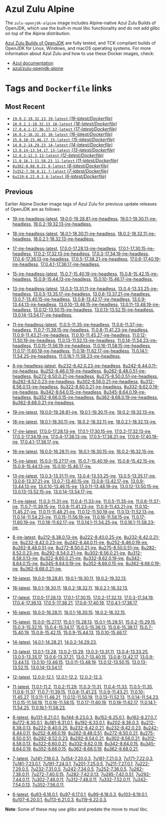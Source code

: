 Azul Zulu Alpine
================

The `zulu-openjdk-alpine` image includes Alpine-native Azul Zulu Builds of OpenJDK, which use the built-in musl libc functionality
and do not add glibc on top of the Alpine distribution.

[Azul Zulu Builds of OpenJDK][1] are fully tested, and TCK compliant builds of OpenJDK for Linux, Windows, and macOS operating systems.
For more information about Azul Zulu and how to use these Docker images, check:

  * [Azul documentation][2]
  * [azul/zulu-openjdk-alpine][3]


Tags and `Dockerfile` links
===========================

Most Recent
-----------


  * [`19.0.2-19.32.13`, `19-latest` (*19-latest/Dockerfile)*][10]
  * [`18.0.2.1-18.32.13`, `18-latest` (*18-latest/Dockerfile)*][22]
  * [`17.0.4.1-17.36.17`, `17-latest` (*17-latest/Dockerfile)*][34]
  * [`16.0.2-16.32.15`, `16-latest` (*16-latest/Dockerfile)*][61]
  * [`15.0.10-15.46.17`, `15-latest` (*15-latest/Dockerfile)*][69]
  * [`14.0.2-14.29.23`, `14-latest` (*14-latest/Dockerfile)*][93]
  * [`13.0.14-13.54.17`, `13-latest` (*13-latest/Dockerfile)*][96]
  * [`12.0.2-12.3`, `12-latest` (*12-latest/Dockerfile)*][137]
  * [`11.0.16.1-11.58.23`, `11-latest` (*11-latest/Dockerfile)*][141]
  * [`8u362-8.68.0.21`, `8-latest` (*8-latest/Dockerfile)*][197]
  * [`7u352-7.56.0.11`, `7-latest` (*7-latest/Dockerfile)*][264]
  * [`6u119-6.22.0.3`, `6-latest` (*6-latest/Dockerfile)*][287]

Previous
--------

Earlier Alpine Docker image tags of Azul Zulu for previous update releases of OpenJDK are as follows:


  * [19-jre-headless-latest][18],
  [19.0.0-19.28.81-jre-headless][19],
  [19.0.1-19.30.11-jre-headless][20],
  [19.0.2-19.32.13-jre-headless][21],
  
  * [18-jre-headless-latest][30],
  [18.0.1-18.30.11-jre-headless][31],
  [18.0.2-18.32.11-jre-headless][32],
  [18.0.2.1-18.32.13-jre-headless][33],
  
  * [17-jre-headless-latest][52],
  [17.0.0-17.28.13-jre-headless][53],
  [17.0.1-17.30.15-jre-headless][54],
  [17.0.2-17.32.13-jre-headless][55],
  [17.0.3-17.34.19-jre-headless][56],
  [17.0.4-17.36.13-jre-headless][57],
  [17.0.5-17.38.21-jre-headless][58],
  [17.0.6-17.40.19-jre-headless][59],
  [17.0.4.1-17.36.17-jre-headless][60],
  
  * [15-jre-headless-latest][88],
  [15.0.7-15.40.19-jre-headless][89],
  [15.0.8-15.42.15-jre-headless][90],
  [15.0.9-15.44.13-jre-headless][91],
  [15.0.10-15.46.17-jre-headless][92],
  
  * [13-jre-headless-latest][124],
  [13.0.3-13.31.11-jre-headless][125],
  [13.0.4-13.33.25-jre-headless][126],
  [13.0.5-13.35.17-jre-headless][127],
  [13.0.6-13.37.21-jre-headless][128],
  [13.0.7-13.40.15-jre-headless][129],
  [13.0.8-13.42.17-jre-headless][130],
  [13.0.9-13.44.13-jre-headless][131],
  [13.0.10-13.46.15-jre-headless][132],
  [13.0.11-13.48.19-jre-headless][133],
  [13.0.12-13.50.15-jre-headless][134],
  [13.0.13-13.52.15-jre-headless][135],
  [13.0.14-13.54.17-jre-headless][136],
  
  * [11-jre-headless-latest][179],
  [11.0.5-11.35-jre-headless][182],
  [11.0.6-11.37-jre-headless][183],
  [11.0.7-11.39.15-jre-headless][184],
  [11.0.8-11.41.23-jre-headless][185],
  [11.0.9-11.43.21-jre-headless][186],
  [11.0.10-11.45.27-jre-headless][187],
  [11.0.12-11.50.19-jre-headless][188],
  [11.0.13-11.52.13-jre-headless][189],
  [11.0.14-11.54.23-jre-headless][190],
  [11.0.15-11.56.19-jre-headless][191],
  [11.0.16-11.58.15-jre-headless][192],
  [11.0.17-11.60.19-jre-headless][193],
  [11.0.18-11.62.17-jre-headless][194],
  [11.0.14.1-11.54.25-jre-headless][195],
  [11.0.16.1-11.58.23-jre-headless][196],
  
  * [8-jre-headless-latest][247],
  [8u232-8.42.0.23-jre-headless][248],
  [8u242-8.44.0.11-jre-headless][249],
  [8u252-8.46.0.19-jre-headless][250],
  [8u262-8.48.0.51-jre-headless][251],
  [8u272-8.50.0.21-jre-headless][252],
  [8u275-8.50.0.51-jre-headless][253],
  [8u282-8.52.0.23-jre-headless][254],
  [8u302-8.56.0.21-jre-headless][255],
  [8u312-8.58.0.13-jre-headless][256],
  [8u322-8.60.0.21-jre-headless][257],
  [8u332-8.62.0.19-jre-headless][258],
  [8u342-8.64.0.15-jre-headless][259],
  [8u345-8.64.0.19-jre-headless][260],
  [8u352-8.66.0.15-jre-headless][261],
  [8u362-8.68.0.19-jre-headless][262],
  [8u362-8.68.0.21-jre-headless][263],
  
  * [19-jre-latest][11],
  [19.0.0-19.28.81-jre][15],
  [19.0.1-19.30.11-jre][16],
  [19.0.2-19.32.13-jre][17],
  
  * [18-jre-latest][23],
  [18.0.1-18.30.11-jre][27],
  [18.0.2-18.32.11-jre][28],
  [18.0.2.1-18.32.13-jre][29],
  
  * [17-jre-latest][35],
  [17.0.0-17.28.13-jre][44],
  [17.0.1-17.30.15-jre][45],
  [17.0.2-17.32.13-jre][46],
  [17.0.3-17.34.19-jre][47],
  [17.0.4-17.36.13-jre][48],
  [17.0.5-17.38.21-jre][49],
  [17.0.6-17.40.19-jre][50],
  [17.0.4.1-17.36.17-jre][51],
  
  * [16-jre-latest][62],
  [16.0.0-16.28.11-jre][66],
  [16.0.1-16.30.15-jre][67],
  [16.0.2-16.32.15-jre][68],
  
  * [15-jre-latest][70],
  [15.0.0-15.27.17-jre][83],
  [15.0.7-15.40.19-jre][84],
  [15.0.8-15.42.15-jre][85],
  [15.0.9-15.44.13-jre][86],
  [15.0.10-15.46.17-jre][87],
  
  * [13-jre-latest][99],
  [13.0.3-13.31.11-jre][112],
  [13.0.4-13.33.25-jre][113],
  [13.0.5-13.35.17-jre][114],
  [13.0.6-13.37.21-jre][115],
  [13.0.7-13.40.15-jre][116],
  [13.0.8-13.42.17-jre][117],
  [13.0.9-13.44.13-jre][118],
  [13.0.10-13.46.15-jre][119],
  [13.0.11-13.48.19-jre][120],
  [13.0.12-13.50.15-jre][121],
  [13.0.13-13.52.15-jre][122],
  [13.0.14-13.54.17-jre][123],
  
  * [11-jre-latest][148],
  [11.0.3-11.31-jre][161],
  [11.0.4-11.33-jre][162],
  [11.0.5-11.35-jre][163],
  [11.0.6-11.37-jre][164],
  [11.0.7-11.39.15-jre][167],
  [11.0.8-11.41.23-jre][168],
  [11.0.9-11.43.21-jre][169],
  [11.0.10-11.45.27-jre][170],
  [11.0.11-11.48.21-jre][171],
  [11.0.12-11.50.19-jre][172],
  [11.0.13-11.52.13-jre][173],
  [11.0.14-11.54.23-jre][174],
  [11.0.15-11.56.19-jre][175],
  [11.0.16-11.58.15-jre][176],
  [11.0.17-11.60.19-jre][177],
  [11.0.18-11.62.17-jre][178],
  [11.0.14.1-11.54.25-jre][180],
  [11.0.16.1-11.58.23-jre][181],
  
  * [8-jre-latest][198],
  [8u212-8.38.0.13-jre][227],
  [8u222-8.40.0.25-jre][228],
  [8u232-8.42.0.21-jre][229],
  [8u232-8.42.0.23-jre][230],
  [8u242-8.44.0.11-jre][231],
  [8u252-8.46.0.19-jre][232],
  [8u262-8.48.0.51-jre][233],
  [8u272-8.50.0.21-jre][234],
  [8u275-8.50.0.51-jre][235],
  [8u282-8.52.0.23-jre][236],
  [8u292-8.54.0.21-jre][237],
  [8u302-8.56.0.21-jre][238],
  [8u312-8.58.0.13-jre][239],
  [8u322-8.60.0.21-jre][240],
  [8u332-8.62.0.19-jre][241],
  [8u342-8.64.0.15-jre][242],
  [8u345-8.64.0.19-jre][243],
  [8u352-8.66.0.15-jre][244],
  [8u362-8.68.0.19-jre][245],
  [8u362-8.68.0.21-jre][246],
  
  * [19-latest][10],
  [19.0.0-19.28.81][12],
  [19.0.1-19.30.11][13],
  [19.0.2-19.32.13][14],
  
  * [18-latest][22],
  [18.0.1-18.30.11][24],
  [18.0.2-18.32.11][25],
  [18.0.2.1-18.32.13][26],
  
  * [17-latest][34],
  [17.0.0-17.28.13][36],
  [17.0.1-17.30.15][37],
  [17.0.2-17.32.13][38],
  [17.0.3-17.34.19][39],
  [17.0.4-17.36.13][40],
  [17.0.5-17.38.21][41],
  [17.0.6-17.40.19][42],
  [17.0.4.1-17.36.17][43],
  
  * [16-latest][61],
  [16.0.0-16.28.11][63],
  [16.0.1-16.30.15][64],
  [16.0.2-16.32.15][65],
  
  * [15-latest][69],
  [15.0.0-15.27.17][71],
  [15.0.1-15.28.13][72],
  [15.0.1-15.28.51][73],
  [15.0.2-15.29.15][74],
  [15.0.3-15.32.15][75],
  [15.0.4-15.34.17][76],
  [15.0.5-15.36.13][77],
  [15.0.6-15.38.17][78],
  [15.0.7-15.40.19][79],
  [15.0.8-15.42.15][80],
  [15.0.9-15.44.13][81],
  [15.0.10-15.46.17][82],
  
  * [14-latest][93],
  [14.0.1-14.28.21][94],
  [14.0.2-14.29.23][95],
  
  * [13-latest][96],
  [13.0.1-13.28][97],
  [13.0.2-13.29][98],
  [13.0.3-13.31.11][100],
  [13.0.4-13.33.25][101],
  [13.0.5-13.35.17][102],
  [13.0.6-13.37.21][103],
  [13.0.7-13.40.15][104],
  [13.0.8-13.42.17][105],
  [13.0.9-13.44.13][106],
  [13.0.10-13.46.15][107],
  [13.0.11-13.48.19][108],
  [13.0.12-13.50.15][109],
  [13.0.13-13.52.15][110],
  [13.0.14-13.54.17][111],
  
  * [12-latest][137],
  [12.0.0-12.1][138],
  [12.0.1-12.2][139],
  [12.0.2-12.3][140],
  
  * [11-latest][141],
  [11.0.1-11.2][142],
  [11.0.2-11.29][143],
  [11.0.3-11.31][144],
  [11.0.4-11.33][145],
  [11.0.5-11.35][146],
  [11.0.6-11.37][147],
  [11.0.7-11.39.15][149],
  [11.0.8-11.41.23][150],
  [11.0.9-11.43.21][151],
  [11.0.10-11.45.27][152],
  [11.0.11-11.48.21][153],
  [11.0.12-11.50.19][154],
  [11.0.13-11.52.13][155],
  [11.0.14-11.54.23][156],
  [11.0.15-11.56.19][157],
  [11.0.16-11.58.15][158],
  [11.0.17-11.60.19][159],
  [11.0.18-11.62.17][160],
  [11.0.14.1-11.54.25][165],
  [11.0.16.1-11.58.23][166],
  
  * [8-latest][197],
  [8u131-8.21.0.1][199],
  [8u144-8.23.0.3][200],
  [8u152-8.25.0.1][201],
  [8u162-8.27.0.7][202],
  [8u172-8.30.0.1][203],
  [8u181-8.31.0.1][204],
  [8u192-8.33.0.1][205],
  [8u202-8.36.0.3][206],
  [8u212-8.38.0.13][207],
  [8u222-8.40.0.25][208],
  [8u232-8.42.0.21][209],
  [8u232-8.42.0.23][210],
  [8u242-8.44.0.11][211],
  [8u252-8.46.0.19][212],
  [8u262-8.48.0.51][213],
  [8u272-8.50.0.21][214],
  [8u275-8.50.0.51][215],
  [8u282-8.52.0.23][216],
  [8u292-8.54.0.21][217],
  [8u302-8.56.0.21][218],
  [8u312-8.58.0.13][219],
  [8u322-8.60.0.21][220],
  [8u332-8.62.0.19][221],
  [8u342-8.64.0.15][222],
  [8u345-8.64.0.19][223],
  [8u352-8.66.0.15][224],
  [8u362-8.68.0.19][225],
  [8u362-8.68.0.21][226],
  
  * [7-latest][264],
  [7u141-7.18.0.3][265],
  [7u154-7.20.0.3][266],
  [7u161-7.21.0.3][267],
  [7u171-7.22.0.3][268],
  [7u181-7.23.0.1][269],
  [7u191-7.24.0.1][270],
  [7u201-7.25.0.5][271],
  [7u211-7.27.0.1][272],
  [7u222-7.29.0.5][273],
  [7u232-7.31.0.5][274],
  [7u242-7.34.0.5][275],
  [7u252-7.36.0.5][276],
  [7u262-7.38.0.11][277],
  [7u272-7.40.0.15][278],
  [7u282-7.42.0.13][279],
  [7u285-7.42.0.51][280],
  [7u292-7.44.0.11][281],
  [7u302-7.46.0.11][282],
  [7u312-7.48.0.11][283],
  [7u332-7.52.0.11][284],
  [7u342-7.54.0.13][285],
  [7u352-7.56.0.11][286],
  
  * [6-latest][287],
  [6u93-6.16.0.1][288],
  [6u97-6.17.0.1][289],
  [6u99-6.18.0.3][290],
  [6u103-6.19.0.1][291],
  [6u107-6.20.0.1][292],
  [6u113-6.21.0.3][293],
  [6u119-6.22.0.3][294],
  

**Note**: Some of these may use glibc and predate the move to musl libc.

  [1]: https://www.azul.com/products/core/
  [2]: https://docs.azul.com/core/
  [3]: https://hub.docker.com/r/azul/zulu-openjdk-alpine


  [18]: https://github.com/zulu-openjdk/zulu-openjdk/blob/master/alpine//19-jre-headless-latest/Dockerfile
  [19]: https://github.com/zulu-openjdk/zulu-openjdk/blob/master/alpine//19.0.0-19.28.81-jre-headless/Dockerfile
  [20]: https://github.com/zulu-openjdk/zulu-openjdk/blob/master/alpine//19.0.1-19.30.11-jre-headless/Dockerfile
  [21]: https://github.com/zulu-openjdk/zulu-openjdk/blob/master/alpine//19.0.2-19.32.13-jre-headless/Dockerfile
  
  [30]: https://github.com/zulu-openjdk/zulu-openjdk/blob/master/alpine//18-jre-headless-latest/Dockerfile
  [31]: https://github.com/zulu-openjdk/zulu-openjdk/blob/master/alpine//18.0.1-18.30.11-jre-headless/Dockerfile
  [32]: https://github.com/zulu-openjdk/zulu-openjdk/blob/master/alpine//18.0.2-18.32.11-jre-headless/Dockerfile
  [33]: https://github.com/zulu-openjdk/zulu-openjdk/blob/master/alpine//18.0.2.1-18.32.13-jre-headless/Dockerfile
  
  [52]: https://github.com/zulu-openjdk/zulu-openjdk/blob/master/alpine//17-jre-headless-latest/Dockerfile
  [53]: https://github.com/zulu-openjdk/zulu-openjdk/blob/master/alpine//17.0.0-17.28.13-jre-headless/Dockerfile
  [54]: https://github.com/zulu-openjdk/zulu-openjdk/blob/master/alpine//17.0.1-17.30.15-jre-headless/Dockerfile
  [55]: https://github.com/zulu-openjdk/zulu-openjdk/blob/master/alpine//17.0.2-17.32.13-jre-headless/Dockerfile
  [56]: https://github.com/zulu-openjdk/zulu-openjdk/blob/master/alpine//17.0.3-17.34.19-jre-headless/Dockerfile
  [57]: https://github.com/zulu-openjdk/zulu-openjdk/blob/master/alpine//17.0.4-17.36.13-jre-headless/Dockerfile
  [58]: https://github.com/zulu-openjdk/zulu-openjdk/blob/master/alpine//17.0.5-17.38.21-jre-headless/Dockerfile
  [59]: https://github.com/zulu-openjdk/zulu-openjdk/blob/master/alpine//17.0.6-17.40.19-jre-headless/Dockerfile
  [60]: https://github.com/zulu-openjdk/zulu-openjdk/blob/master/alpine//17.0.4.1-17.36.17-jre-headless/Dockerfile
  
  [88]: https://github.com/zulu-openjdk/zulu-openjdk/blob/master/alpine//15-jre-headless-latest/Dockerfile
  [89]: https://github.com/zulu-openjdk/zulu-openjdk/blob/master/alpine//15.0.7-15.40.19-jre-headless/Dockerfile
  [90]: https://github.com/zulu-openjdk/zulu-openjdk/blob/master/alpine//15.0.8-15.42.15-jre-headless/Dockerfile
  [91]: https://github.com/zulu-openjdk/zulu-openjdk/blob/master/alpine//15.0.9-15.44.13-jre-headless/Dockerfile
  [92]: https://github.com/zulu-openjdk/zulu-openjdk/blob/master/alpine//15.0.10-15.46.17-jre-headless/Dockerfile
  
  [124]: https://github.com/zulu-openjdk/zulu-openjdk/blob/master/alpine//13-jre-headless-latest/Dockerfile
  [125]: https://github.com/zulu-openjdk/zulu-openjdk/blob/master/alpine//13.0.3-13.31.11-jre-headless/Dockerfile
  [126]: https://github.com/zulu-openjdk/zulu-openjdk/blob/master/alpine//13.0.4-13.33.25-jre-headless/Dockerfile
  [127]: https://github.com/zulu-openjdk/zulu-openjdk/blob/master/alpine//13.0.5-13.35.17-jre-headless/Dockerfile
  [128]: https://github.com/zulu-openjdk/zulu-openjdk/blob/master/alpine//13.0.6-13.37.21-jre-headless/Dockerfile
  [129]: https://github.com/zulu-openjdk/zulu-openjdk/blob/master/alpine//13.0.7-13.40.15-jre-headless/Dockerfile
  [130]: https://github.com/zulu-openjdk/zulu-openjdk/blob/master/alpine//13.0.8-13.42.17-jre-headless/Dockerfile
  [131]: https://github.com/zulu-openjdk/zulu-openjdk/blob/master/alpine//13.0.9-13.44.13-jre-headless/Dockerfile
  [132]: https://github.com/zulu-openjdk/zulu-openjdk/blob/master/alpine//13.0.10-13.46.15-jre-headless/Dockerfile
  [133]: https://github.com/zulu-openjdk/zulu-openjdk/blob/master/alpine//13.0.11-13.48.19-jre-headless/Dockerfile
  [134]: https://github.com/zulu-openjdk/zulu-openjdk/blob/master/alpine//13.0.12-13.50.15-jre-headless/Dockerfile
  [135]: https://github.com/zulu-openjdk/zulu-openjdk/blob/master/alpine//13.0.13-13.52.15-jre-headless/Dockerfile
  [136]: https://github.com/zulu-openjdk/zulu-openjdk/blob/master/alpine//13.0.14-13.54.17-jre-headless/Dockerfile
  
  [179]: https://github.com/zulu-openjdk/zulu-openjdk/blob/master/alpine//11-jre-headless-latest/Dockerfile
  [182]: https://github.com/zulu-openjdk/zulu-openjdk/blob/master/alpine//11.0.5-11.35-jre-headless/Dockerfile
  [183]: https://github.com/zulu-openjdk/zulu-openjdk/blob/master/alpine//11.0.6-11.37-jre-headless/Dockerfile
  [184]: https://github.com/zulu-openjdk/zulu-openjdk/blob/master/alpine//11.0.7-11.39.15-jre-headless/Dockerfile
  [185]: https://github.com/zulu-openjdk/zulu-openjdk/blob/master/alpine//11.0.8-11.41.23-jre-headless/Dockerfile
  [186]: https://github.com/zulu-openjdk/zulu-openjdk/blob/master/alpine//11.0.9-11.43.21-jre-headless/Dockerfile
  [187]: https://github.com/zulu-openjdk/zulu-openjdk/blob/master/alpine//11.0.10-11.45.27-jre-headless/Dockerfile
  [188]: https://github.com/zulu-openjdk/zulu-openjdk/blob/master/alpine//11.0.12-11.50.19-jre-headless/Dockerfile
  [189]: https://github.com/zulu-openjdk/zulu-openjdk/blob/master/alpine//11.0.13-11.52.13-jre-headless/Dockerfile
  [190]: https://github.com/zulu-openjdk/zulu-openjdk/blob/master/alpine//11.0.14-11.54.23-jre-headless/Dockerfile
  [191]: https://github.com/zulu-openjdk/zulu-openjdk/blob/master/alpine//11.0.15-11.56.19-jre-headless/Dockerfile
  [192]: https://github.com/zulu-openjdk/zulu-openjdk/blob/master/alpine//11.0.16-11.58.15-jre-headless/Dockerfile
  [193]: https://github.com/zulu-openjdk/zulu-openjdk/blob/master/alpine//11.0.17-11.60.19-jre-headless/Dockerfile
  [194]: https://github.com/zulu-openjdk/zulu-openjdk/blob/master/alpine//11.0.18-11.62.17-jre-headless/Dockerfile
  [195]: https://github.com/zulu-openjdk/zulu-openjdk/blob/master/alpine//11.0.14.1-11.54.25-jre-headless/Dockerfile
  [196]: https://github.com/zulu-openjdk/zulu-openjdk/blob/master/alpine//11.0.16.1-11.58.23-jre-headless/Dockerfile
  
  [247]: https://github.com/zulu-openjdk/zulu-openjdk/blob/master/alpine//8-jre-headless-latest/Dockerfile
  [248]: https://github.com/zulu-openjdk/zulu-openjdk/blob/master/alpine//8u232-8.42.0.23-jre-headless/Dockerfile
  [249]: https://github.com/zulu-openjdk/zulu-openjdk/blob/master/alpine//8u242-8.44.0.11-jre-headless/Dockerfile
  [250]: https://github.com/zulu-openjdk/zulu-openjdk/blob/master/alpine//8u252-8.46.0.19-jre-headless/Dockerfile
  [251]: https://github.com/zulu-openjdk/zulu-openjdk/blob/master/alpine//8u262-8.48.0.51-jre-headless/Dockerfile
  [252]: https://github.com/zulu-openjdk/zulu-openjdk/blob/master/alpine//8u272-8.50.0.21-jre-headless/Dockerfile
  [253]: https://github.com/zulu-openjdk/zulu-openjdk/blob/master/alpine//8u275-8.50.0.51-jre-headless/Dockerfile
  [254]: https://github.com/zulu-openjdk/zulu-openjdk/blob/master/alpine//8u282-8.52.0.23-jre-headless/Dockerfile
  [255]: https://github.com/zulu-openjdk/zulu-openjdk/blob/master/alpine//8u302-8.56.0.21-jre-headless/Dockerfile
  [256]: https://github.com/zulu-openjdk/zulu-openjdk/blob/master/alpine//8u312-8.58.0.13-jre-headless/Dockerfile
  [257]: https://github.com/zulu-openjdk/zulu-openjdk/blob/master/alpine//8u322-8.60.0.21-jre-headless/Dockerfile
  [258]: https://github.com/zulu-openjdk/zulu-openjdk/blob/master/alpine//8u332-8.62.0.19-jre-headless/Dockerfile
  [259]: https://github.com/zulu-openjdk/zulu-openjdk/blob/master/alpine//8u342-8.64.0.15-jre-headless/Dockerfile
  [260]: https://github.com/zulu-openjdk/zulu-openjdk/blob/master/alpine//8u345-8.64.0.19-jre-headless/Dockerfile
  [261]: https://github.com/zulu-openjdk/zulu-openjdk/blob/master/alpine//8u352-8.66.0.15-jre-headless/Dockerfile
  [262]: https://github.com/zulu-openjdk/zulu-openjdk/blob/master/alpine//8u362-8.68.0.19-jre-headless/Dockerfile
  [263]: https://github.com/zulu-openjdk/zulu-openjdk/blob/master/alpine//8u362-8.68.0.21-jre-headless/Dockerfile
  
  [11]: https://github.com/zulu-openjdk/zulu-openjdk/blob/master/alpine//19-jre-latest/Dockerfile
  [15]: https://github.com/zulu-openjdk/zulu-openjdk/blob/master/alpine//19.0.0-19.28.81-jre/Dockerfile
  [16]: https://github.com/zulu-openjdk/zulu-openjdk/blob/master/alpine//19.0.1-19.30.11-jre/Dockerfile
  [17]: https://github.com/zulu-openjdk/zulu-openjdk/blob/master/alpine//19.0.2-19.32.13-jre/Dockerfile
  
  [23]: https://github.com/zulu-openjdk/zulu-openjdk/blob/master/alpine//18-jre-latest/Dockerfile
  [27]: https://github.com/zulu-openjdk/zulu-openjdk/blob/master/alpine//18.0.1-18.30.11-jre/Dockerfile
  [28]: https://github.com/zulu-openjdk/zulu-openjdk/blob/master/alpine//18.0.2-18.32.11-jre/Dockerfile
  [29]: https://github.com/zulu-openjdk/zulu-openjdk/blob/master/alpine//18.0.2.1-18.32.13-jre/Dockerfile
  
  [35]: https://github.com/zulu-openjdk/zulu-openjdk/blob/master/alpine//17-jre-latest/Dockerfile
  [44]: https://github.com/zulu-openjdk/zulu-openjdk/blob/master/alpine//17.0.0-17.28.13-jre/Dockerfile
  [45]: https://github.com/zulu-openjdk/zulu-openjdk/blob/master/alpine//17.0.1-17.30.15-jre/Dockerfile
  [46]: https://github.com/zulu-openjdk/zulu-openjdk/blob/master/alpine//17.0.2-17.32.13-jre/Dockerfile
  [47]: https://github.com/zulu-openjdk/zulu-openjdk/blob/master/alpine//17.0.3-17.34.19-jre/Dockerfile
  [48]: https://github.com/zulu-openjdk/zulu-openjdk/blob/master/alpine//17.0.4-17.36.13-jre/Dockerfile
  [49]: https://github.com/zulu-openjdk/zulu-openjdk/blob/master/alpine//17.0.5-17.38.21-jre/Dockerfile
  [50]: https://github.com/zulu-openjdk/zulu-openjdk/blob/master/alpine//17.0.6-17.40.19-jre/Dockerfile
  [51]: https://github.com/zulu-openjdk/zulu-openjdk/blob/master/alpine//17.0.4.1-17.36.17-jre/Dockerfile
  
  [62]: https://github.com/zulu-openjdk/zulu-openjdk/blob/master/alpine//16-jre-latest/Dockerfile
  [66]: https://github.com/zulu-openjdk/zulu-openjdk/blob/master/alpine//16.0.0-16.28.11-jre/Dockerfile
  [67]: https://github.com/zulu-openjdk/zulu-openjdk/blob/master/alpine//16.0.1-16.30.15-jre/Dockerfile
  [68]: https://github.com/zulu-openjdk/zulu-openjdk/blob/master/alpine//16.0.2-16.32.15-jre/Dockerfile
  
  [70]: https://github.com/zulu-openjdk/zulu-openjdk/blob/master/alpine//15-jre-latest/Dockerfile
  [83]: https://github.com/zulu-openjdk/zulu-openjdk/blob/master/alpine//15.0.0-15.27.17-jre/Dockerfile
  [84]: https://github.com/zulu-openjdk/zulu-openjdk/blob/master/alpine//15.0.7-15.40.19-jre/Dockerfile
  [85]: https://github.com/zulu-openjdk/zulu-openjdk/blob/master/alpine//15.0.8-15.42.15-jre/Dockerfile
  [86]: https://github.com/zulu-openjdk/zulu-openjdk/blob/master/alpine//15.0.9-15.44.13-jre/Dockerfile
  [87]: https://github.com/zulu-openjdk/zulu-openjdk/blob/master/alpine//15.0.10-15.46.17-jre/Dockerfile
  
  [99]: https://github.com/zulu-openjdk/zulu-openjdk/blob/master/alpine//13-jre-latest/Dockerfile
  [112]: https://github.com/zulu-openjdk/zulu-openjdk/blob/master/alpine//13.0.3-13.31.11-jre/Dockerfile
  [113]: https://github.com/zulu-openjdk/zulu-openjdk/blob/master/alpine//13.0.4-13.33.25-jre/Dockerfile
  [114]: https://github.com/zulu-openjdk/zulu-openjdk/blob/master/alpine//13.0.5-13.35.17-jre/Dockerfile
  [115]: https://github.com/zulu-openjdk/zulu-openjdk/blob/master/alpine//13.0.6-13.37.21-jre/Dockerfile
  [116]: https://github.com/zulu-openjdk/zulu-openjdk/blob/master/alpine//13.0.7-13.40.15-jre/Dockerfile
  [117]: https://github.com/zulu-openjdk/zulu-openjdk/blob/master/alpine//13.0.8-13.42.17-jre/Dockerfile
  [118]: https://github.com/zulu-openjdk/zulu-openjdk/blob/master/alpine//13.0.9-13.44.13-jre/Dockerfile
  [119]: https://github.com/zulu-openjdk/zulu-openjdk/blob/master/alpine//13.0.10-13.46.15-jre/Dockerfile
  [120]: https://github.com/zulu-openjdk/zulu-openjdk/blob/master/alpine//13.0.11-13.48.19-jre/Dockerfile
  [121]: https://github.com/zulu-openjdk/zulu-openjdk/blob/master/alpine//13.0.12-13.50.15-jre/Dockerfile
  [122]: https://github.com/zulu-openjdk/zulu-openjdk/blob/master/alpine//13.0.13-13.52.15-jre/Dockerfile
  [123]: https://github.com/zulu-openjdk/zulu-openjdk/blob/master/alpine//13.0.14-13.54.17-jre/Dockerfile
  
  [148]: https://github.com/zulu-openjdk/zulu-openjdk/blob/master/alpine//11-jre-latest/Dockerfile
  [161]: https://github.com/zulu-openjdk/zulu-openjdk/blob/master/alpine//11.0.3-11.31-jre/Dockerfile
  [162]: https://github.com/zulu-openjdk/zulu-openjdk/blob/master/alpine//11.0.4-11.33-jre/Dockerfile
  [163]: https://github.com/zulu-openjdk/zulu-openjdk/blob/master/alpine//11.0.5-11.35-jre/Dockerfile
  [164]: https://github.com/zulu-openjdk/zulu-openjdk/blob/master/alpine//11.0.6-11.37-jre/Dockerfile
  [167]: https://github.com/zulu-openjdk/zulu-openjdk/blob/master/alpine//11.0.7-11.39.15-jre/Dockerfile
  [168]: https://github.com/zulu-openjdk/zulu-openjdk/blob/master/alpine//11.0.8-11.41.23-jre/Dockerfile
  [169]: https://github.com/zulu-openjdk/zulu-openjdk/blob/master/alpine//11.0.9-11.43.21-jre/Dockerfile
  [170]: https://github.com/zulu-openjdk/zulu-openjdk/blob/master/alpine//11.0.10-11.45.27-jre/Dockerfile
  [171]: https://github.com/zulu-openjdk/zulu-openjdk/blob/master/alpine//11.0.11-11.48.21-jre/Dockerfile
  [172]: https://github.com/zulu-openjdk/zulu-openjdk/blob/master/alpine//11.0.12-11.50.19-jre/Dockerfile
  [173]: https://github.com/zulu-openjdk/zulu-openjdk/blob/master/alpine//11.0.13-11.52.13-jre/Dockerfile
  [174]: https://github.com/zulu-openjdk/zulu-openjdk/blob/master/alpine//11.0.14-11.54.23-jre/Dockerfile
  [175]: https://github.com/zulu-openjdk/zulu-openjdk/blob/master/alpine//11.0.15-11.56.19-jre/Dockerfile
  [176]: https://github.com/zulu-openjdk/zulu-openjdk/blob/master/alpine//11.0.16-11.58.15-jre/Dockerfile
  [177]: https://github.com/zulu-openjdk/zulu-openjdk/blob/master/alpine//11.0.17-11.60.19-jre/Dockerfile
  [178]: https://github.com/zulu-openjdk/zulu-openjdk/blob/master/alpine//11.0.18-11.62.17-jre/Dockerfile
  [180]: https://github.com/zulu-openjdk/zulu-openjdk/blob/master/alpine//11.0.14.1-11.54.25-jre/Dockerfile
  [181]: https://github.com/zulu-openjdk/zulu-openjdk/blob/master/alpine//11.0.16.1-11.58.23-jre/Dockerfile
  
  [198]: https://github.com/zulu-openjdk/zulu-openjdk/blob/master/alpine//8-jre-latest/Dockerfile
  [227]: https://github.com/zulu-openjdk/zulu-openjdk/blob/master/alpine//8u212-8.38.0.13-jre/Dockerfile
  [228]: https://github.com/zulu-openjdk/zulu-openjdk/blob/master/alpine//8u222-8.40.0.25-jre/Dockerfile
  [229]: https://github.com/zulu-openjdk/zulu-openjdk/blob/master/alpine//8u232-8.42.0.21-jre/Dockerfile
  [230]: https://github.com/zulu-openjdk/zulu-openjdk/blob/master/alpine//8u232-8.42.0.23-jre/Dockerfile
  [231]: https://github.com/zulu-openjdk/zulu-openjdk/blob/master/alpine//8u242-8.44.0.11-jre/Dockerfile
  [232]: https://github.com/zulu-openjdk/zulu-openjdk/blob/master/alpine//8u252-8.46.0.19-jre/Dockerfile
  [233]: https://github.com/zulu-openjdk/zulu-openjdk/blob/master/alpine//8u262-8.48.0.51-jre/Dockerfile
  [234]: https://github.com/zulu-openjdk/zulu-openjdk/blob/master/alpine//8u272-8.50.0.21-jre/Dockerfile
  [235]: https://github.com/zulu-openjdk/zulu-openjdk/blob/master/alpine//8u275-8.50.0.51-jre/Dockerfile
  [236]: https://github.com/zulu-openjdk/zulu-openjdk/blob/master/alpine//8u282-8.52.0.23-jre/Dockerfile
  [237]: https://github.com/zulu-openjdk/zulu-openjdk/blob/master/alpine//8u292-8.54.0.21-jre/Dockerfile
  [238]: https://github.com/zulu-openjdk/zulu-openjdk/blob/master/alpine//8u302-8.56.0.21-jre/Dockerfile
  [239]: https://github.com/zulu-openjdk/zulu-openjdk/blob/master/alpine//8u312-8.58.0.13-jre/Dockerfile
  [240]: https://github.com/zulu-openjdk/zulu-openjdk/blob/master/alpine//8u322-8.60.0.21-jre/Dockerfile
  [241]: https://github.com/zulu-openjdk/zulu-openjdk/blob/master/alpine//8u332-8.62.0.19-jre/Dockerfile
  [242]: https://github.com/zulu-openjdk/zulu-openjdk/blob/master/alpine//8u342-8.64.0.15-jre/Dockerfile
  [243]: https://github.com/zulu-openjdk/zulu-openjdk/blob/master/alpine//8u345-8.64.0.19-jre/Dockerfile
  [244]: https://github.com/zulu-openjdk/zulu-openjdk/blob/master/alpine//8u352-8.66.0.15-jre/Dockerfile
  [245]: https://github.com/zulu-openjdk/zulu-openjdk/blob/master/alpine//8u362-8.68.0.19-jre/Dockerfile
  [246]: https://github.com/zulu-openjdk/zulu-openjdk/blob/master/alpine//8u362-8.68.0.21-jre/Dockerfile
  
  [10]: https://github.com/zulu-openjdk/zulu-openjdk/blob/master/alpine//19-latest/Dockerfile
  [12]: https://github.com/zulu-openjdk/zulu-openjdk/blob/master/alpine//19.0.0-19.28.81/Dockerfile
  [13]: https://github.com/zulu-openjdk/zulu-openjdk/blob/master/alpine//19.0.1-19.30.11/Dockerfile
  [14]: https://github.com/zulu-openjdk/zulu-openjdk/blob/master/alpine//19.0.2-19.32.13/Dockerfile
  
  [22]: https://github.com/zulu-openjdk/zulu-openjdk/blob/master/alpine//18-latest/Dockerfile
  [24]: https://github.com/zulu-openjdk/zulu-openjdk/blob/master/alpine//18.0.1-18.30.11/Dockerfile
  [25]: https://github.com/zulu-openjdk/zulu-openjdk/blob/master/alpine//18.0.2-18.32.11/Dockerfile
  [26]: https://github.com/zulu-openjdk/zulu-openjdk/blob/master/alpine//18.0.2.1-18.32.13/Dockerfile
  
  [34]: https://github.com/zulu-openjdk/zulu-openjdk/blob/master/alpine//17-latest/Dockerfile
  [36]: https://github.com/zulu-openjdk/zulu-openjdk/blob/master/alpine//17.0.0-17.28.13/Dockerfile
  [37]: https://github.com/zulu-openjdk/zulu-openjdk/blob/master/alpine//17.0.1-17.30.15/Dockerfile
  [38]: https://github.com/zulu-openjdk/zulu-openjdk/blob/master/alpine//17.0.2-17.32.13/Dockerfile
  [39]: https://github.com/zulu-openjdk/zulu-openjdk/blob/master/alpine//17.0.3-17.34.19/Dockerfile
  [40]: https://github.com/zulu-openjdk/zulu-openjdk/blob/master/alpine//17.0.4-17.36.13/Dockerfile
  [41]: https://github.com/zulu-openjdk/zulu-openjdk/blob/master/alpine//17.0.5-17.38.21/Dockerfile
  [42]: https://github.com/zulu-openjdk/zulu-openjdk/blob/master/alpine//17.0.6-17.40.19/Dockerfile
  [43]: https://github.com/zulu-openjdk/zulu-openjdk/blob/master/alpine//17.0.4.1-17.36.17/Dockerfile
  
  [61]: https://github.com/zulu-openjdk/zulu-openjdk/blob/master/alpine//16-latest/Dockerfile
  [63]: https://github.com/zulu-openjdk/zulu-openjdk/blob/master/alpine//16.0.0-16.28.11/Dockerfile
  [64]: https://github.com/zulu-openjdk/zulu-openjdk/blob/master/alpine//16.0.1-16.30.15/Dockerfile
  [65]: https://github.com/zulu-openjdk/zulu-openjdk/blob/master/alpine//16.0.2-16.32.15/Dockerfile
  
  [69]: https://github.com/zulu-openjdk/zulu-openjdk/blob/master/alpine//15-latest/Dockerfile
  [71]: https://github.com/zulu-openjdk/zulu-openjdk/blob/master/alpine//15.0.0-15.27.17/Dockerfile
  [72]: https://github.com/zulu-openjdk/zulu-openjdk/blob/master/alpine//15.0.1-15.28.13/Dockerfile
  [73]: https://github.com/zulu-openjdk/zulu-openjdk/blob/master/alpine//15.0.1-15.28.51/Dockerfile
  [74]: https://github.com/zulu-openjdk/zulu-openjdk/blob/master/alpine//15.0.2-15.29.15/Dockerfile
  [75]: https://github.com/zulu-openjdk/zulu-openjdk/blob/master/alpine//15.0.3-15.32.15/Dockerfile
  [76]: https://github.com/zulu-openjdk/zulu-openjdk/blob/master/alpine//15.0.4-15.34.17/Dockerfile
  [77]: https://github.com/zulu-openjdk/zulu-openjdk/blob/master/alpine//15.0.5-15.36.13/Dockerfile
  [78]: https://github.com/zulu-openjdk/zulu-openjdk/blob/master/alpine//15.0.6-15.38.17/Dockerfile
  [79]: https://github.com/zulu-openjdk/zulu-openjdk/blob/master/alpine//15.0.7-15.40.19/Dockerfile
  [80]: https://github.com/zulu-openjdk/zulu-openjdk/blob/master/alpine//15.0.8-15.42.15/Dockerfile
  [81]: https://github.com/zulu-openjdk/zulu-openjdk/blob/master/alpine//15.0.9-15.44.13/Dockerfile
  [82]: https://github.com/zulu-openjdk/zulu-openjdk/blob/master/alpine//15.0.10-15.46.17/Dockerfile
  
  [93]: https://github.com/zulu-openjdk/zulu-openjdk/blob/master/alpine//14-latest/Dockerfile
  [94]: https://github.com/zulu-openjdk/zulu-openjdk/blob/master/alpine//14.0.1-14.28.21/Dockerfile
  [95]: https://github.com/zulu-openjdk/zulu-openjdk/blob/master/alpine//14.0.2-14.29.23/Dockerfile
  
  [96]: https://github.com/zulu-openjdk/zulu-openjdk/blob/master/alpine//13-latest/Dockerfile
  [97]: https://github.com/zulu-openjdk/zulu-openjdk/blob/master/alpine//13.0.1-13.28/Dockerfile
  [98]: https://github.com/zulu-openjdk/zulu-openjdk/blob/master/alpine//13.0.2-13.29/Dockerfile
  [100]: https://github.com/zulu-openjdk/zulu-openjdk/blob/master/alpine//13.0.3-13.31.11/Dockerfile
  [101]: https://github.com/zulu-openjdk/zulu-openjdk/blob/master/alpine//13.0.4-13.33.25/Dockerfile
  [102]: https://github.com/zulu-openjdk/zulu-openjdk/blob/master/alpine//13.0.5-13.35.17/Dockerfile
  [103]: https://github.com/zulu-openjdk/zulu-openjdk/blob/master/alpine//13.0.6-13.37.21/Dockerfile
  [104]: https://github.com/zulu-openjdk/zulu-openjdk/blob/master/alpine//13.0.7-13.40.15/Dockerfile
  [105]: https://github.com/zulu-openjdk/zulu-openjdk/blob/master/alpine//13.0.8-13.42.17/Dockerfile
  [106]: https://github.com/zulu-openjdk/zulu-openjdk/blob/master/alpine//13.0.9-13.44.13/Dockerfile
  [107]: https://github.com/zulu-openjdk/zulu-openjdk/blob/master/alpine//13.0.10-13.46.15/Dockerfile
  [108]: https://github.com/zulu-openjdk/zulu-openjdk/blob/master/alpine//13.0.11-13.48.19/Dockerfile
  [109]: https://github.com/zulu-openjdk/zulu-openjdk/blob/master/alpine//13.0.12-13.50.15/Dockerfile
  [110]: https://github.com/zulu-openjdk/zulu-openjdk/blob/master/alpine//13.0.13-13.52.15/Dockerfile
  [111]: https://github.com/zulu-openjdk/zulu-openjdk/blob/master/alpine//13.0.14-13.54.17/Dockerfile
  
  [137]: https://github.com/zulu-openjdk/zulu-openjdk/blob/master/alpine//12-latest/Dockerfile
  [138]: https://github.com/zulu-openjdk/zulu-openjdk/blob/master/alpine//12.0.0-12.1/Dockerfile
  [139]: https://github.com/zulu-openjdk/zulu-openjdk/blob/master/alpine//12.0.1-12.2/Dockerfile
  [140]: https://github.com/zulu-openjdk/zulu-openjdk/blob/master/alpine//12.0.2-12.3/Dockerfile
  
  [141]: https://github.com/zulu-openjdk/zulu-openjdk/blob/master/alpine//11-latest/Dockerfile
  [142]: https://github.com/zulu-openjdk/zulu-openjdk/blob/master/alpine//11.0.1-11.2/Dockerfile
  [143]: https://github.com/zulu-openjdk/zulu-openjdk/blob/master/alpine//11.0.2-11.29/Dockerfile
  [144]: https://github.com/zulu-openjdk/zulu-openjdk/blob/master/alpine//11.0.3-11.31/Dockerfile
  [145]: https://github.com/zulu-openjdk/zulu-openjdk/blob/master/alpine//11.0.4-11.33/Dockerfile
  [146]: https://github.com/zulu-openjdk/zulu-openjdk/blob/master/alpine//11.0.5-11.35/Dockerfile
  [147]: https://github.com/zulu-openjdk/zulu-openjdk/blob/master/alpine//11.0.6-11.37/Dockerfile
  [149]: https://github.com/zulu-openjdk/zulu-openjdk/blob/master/alpine//11.0.7-11.39.15/Dockerfile
  [150]: https://github.com/zulu-openjdk/zulu-openjdk/blob/master/alpine//11.0.8-11.41.23/Dockerfile
  [151]: https://github.com/zulu-openjdk/zulu-openjdk/blob/master/alpine//11.0.9-11.43.21/Dockerfile
  [152]: https://github.com/zulu-openjdk/zulu-openjdk/blob/master/alpine//11.0.10-11.45.27/Dockerfile
  [153]: https://github.com/zulu-openjdk/zulu-openjdk/blob/master/alpine//11.0.11-11.48.21/Dockerfile
  [154]: https://github.com/zulu-openjdk/zulu-openjdk/blob/master/alpine//11.0.12-11.50.19/Dockerfile
  [155]: https://github.com/zulu-openjdk/zulu-openjdk/blob/master/alpine//11.0.13-11.52.13/Dockerfile
  [156]: https://github.com/zulu-openjdk/zulu-openjdk/blob/master/alpine//11.0.14-11.54.23/Dockerfile
  [157]: https://github.com/zulu-openjdk/zulu-openjdk/blob/master/alpine//11.0.15-11.56.19/Dockerfile
  [158]: https://github.com/zulu-openjdk/zulu-openjdk/blob/master/alpine//11.0.16-11.58.15/Dockerfile
  [159]: https://github.com/zulu-openjdk/zulu-openjdk/blob/master/alpine//11.0.17-11.60.19/Dockerfile
  [160]: https://github.com/zulu-openjdk/zulu-openjdk/blob/master/alpine//11.0.18-11.62.17/Dockerfile
  [165]: https://github.com/zulu-openjdk/zulu-openjdk/blob/master/alpine//11.0.14.1-11.54.25/Dockerfile
  [166]: https://github.com/zulu-openjdk/zulu-openjdk/blob/master/alpine//11.0.16.1-11.58.23/Dockerfile
  
  [197]: https://github.com/zulu-openjdk/zulu-openjdk/blob/master/alpine//8-latest/Dockerfile
  [199]: https://github.com/zulu-openjdk/zulu-openjdk/blob/master/alpine//8u131-8.21.0.1/Dockerfile
  [200]: https://github.com/zulu-openjdk/zulu-openjdk/blob/master/alpine//8u144-8.23.0.3/Dockerfile
  [201]: https://github.com/zulu-openjdk/zulu-openjdk/blob/master/alpine//8u152-8.25.0.1/Dockerfile
  [202]: https://github.com/zulu-openjdk/zulu-openjdk/blob/master/alpine//8u162-8.27.0.7/Dockerfile
  [203]: https://github.com/zulu-openjdk/zulu-openjdk/blob/master/alpine//8u172-8.30.0.1/Dockerfile
  [204]: https://github.com/zulu-openjdk/zulu-openjdk/blob/master/alpine//8u181-8.31.0.1/Dockerfile
  [205]: https://github.com/zulu-openjdk/zulu-openjdk/blob/master/alpine//8u192-8.33.0.1/Dockerfile
  [206]: https://github.com/zulu-openjdk/zulu-openjdk/blob/master/alpine//8u202-8.36.0.3/Dockerfile
  [207]: https://github.com/zulu-openjdk/zulu-openjdk/blob/master/alpine//8u212-8.38.0.13/Dockerfile
  [208]: https://github.com/zulu-openjdk/zulu-openjdk/blob/master/alpine//8u222-8.40.0.25/Dockerfile
  [209]: https://github.com/zulu-openjdk/zulu-openjdk/blob/master/alpine//8u232-8.42.0.21/Dockerfile
  [210]: https://github.com/zulu-openjdk/zulu-openjdk/blob/master/alpine//8u232-8.42.0.23/Dockerfile
  [211]: https://github.com/zulu-openjdk/zulu-openjdk/blob/master/alpine//8u242-8.44.0.11/Dockerfile
  [212]: https://github.com/zulu-openjdk/zulu-openjdk/blob/master/alpine//8u252-8.46.0.19/Dockerfile
  [213]: https://github.com/zulu-openjdk/zulu-openjdk/blob/master/alpine//8u262-8.48.0.51/Dockerfile
  [214]: https://github.com/zulu-openjdk/zulu-openjdk/blob/master/alpine//8u272-8.50.0.21/Dockerfile
  [215]: https://github.com/zulu-openjdk/zulu-openjdk/blob/master/alpine//8u275-8.50.0.51/Dockerfile
  [216]: https://github.com/zulu-openjdk/zulu-openjdk/blob/master/alpine//8u282-8.52.0.23/Dockerfile
  [217]: https://github.com/zulu-openjdk/zulu-openjdk/blob/master/alpine//8u292-8.54.0.21/Dockerfile
  [218]: https://github.com/zulu-openjdk/zulu-openjdk/blob/master/alpine//8u302-8.56.0.21/Dockerfile
  [219]: https://github.com/zulu-openjdk/zulu-openjdk/blob/master/alpine//8u312-8.58.0.13/Dockerfile
  [220]: https://github.com/zulu-openjdk/zulu-openjdk/blob/master/alpine//8u322-8.60.0.21/Dockerfile
  [221]: https://github.com/zulu-openjdk/zulu-openjdk/blob/master/alpine//8u332-8.62.0.19/Dockerfile
  [222]: https://github.com/zulu-openjdk/zulu-openjdk/blob/master/alpine//8u342-8.64.0.15/Dockerfile
  [223]: https://github.com/zulu-openjdk/zulu-openjdk/blob/master/alpine//8u345-8.64.0.19/Dockerfile
  [224]: https://github.com/zulu-openjdk/zulu-openjdk/blob/master/alpine//8u352-8.66.0.15/Dockerfile
  [225]: https://github.com/zulu-openjdk/zulu-openjdk/blob/master/alpine//8u362-8.68.0.19/Dockerfile
  [226]: https://github.com/zulu-openjdk/zulu-openjdk/blob/master/alpine//8u362-8.68.0.21/Dockerfile
  
  [264]: https://github.com/zulu-openjdk/zulu-openjdk/blob/master/alpine//7-latest/Dockerfile
  [265]: https://github.com/zulu-openjdk/zulu-openjdk/blob/master/alpine//7u141-7.18.0.3/Dockerfile
  [266]: https://github.com/zulu-openjdk/zulu-openjdk/blob/master/alpine//7u154-7.20.0.3/Dockerfile
  [267]: https://github.com/zulu-openjdk/zulu-openjdk/blob/master/alpine//7u161-7.21.0.3/Dockerfile
  [268]: https://github.com/zulu-openjdk/zulu-openjdk/blob/master/alpine//7u171-7.22.0.3/Dockerfile
  [269]: https://github.com/zulu-openjdk/zulu-openjdk/blob/master/alpine//7u181-7.23.0.1/Dockerfile
  [270]: https://github.com/zulu-openjdk/zulu-openjdk/blob/master/alpine//7u191-7.24.0.1/Dockerfile
  [271]: https://github.com/zulu-openjdk/zulu-openjdk/blob/master/alpine//7u201-7.25.0.5/Dockerfile
  [272]: https://github.com/zulu-openjdk/zulu-openjdk/blob/master/alpine//7u211-7.27.0.1/Dockerfile
  [273]: https://github.com/zulu-openjdk/zulu-openjdk/blob/master/alpine//7u222-7.29.0.5/Dockerfile
  [274]: https://github.com/zulu-openjdk/zulu-openjdk/blob/master/alpine//7u232-7.31.0.5/Dockerfile
  [275]: https://github.com/zulu-openjdk/zulu-openjdk/blob/master/alpine//7u242-7.34.0.5/Dockerfile
  [276]: https://github.com/zulu-openjdk/zulu-openjdk/blob/master/alpine//7u252-7.36.0.5/Dockerfile
  [277]: https://github.com/zulu-openjdk/zulu-openjdk/blob/master/alpine//7u262-7.38.0.11/Dockerfile
  [278]: https://github.com/zulu-openjdk/zulu-openjdk/blob/master/alpine//7u272-7.40.0.15/Dockerfile
  [279]: https://github.com/zulu-openjdk/zulu-openjdk/blob/master/alpine//7u282-7.42.0.13/Dockerfile
  [280]: https://github.com/zulu-openjdk/zulu-openjdk/blob/master/alpine//7u285-7.42.0.51/Dockerfile
  [281]: https://github.com/zulu-openjdk/zulu-openjdk/blob/master/alpine//7u292-7.44.0.11/Dockerfile
  [282]: https://github.com/zulu-openjdk/zulu-openjdk/blob/master/alpine//7u302-7.46.0.11/Dockerfile
  [283]: https://github.com/zulu-openjdk/zulu-openjdk/blob/master/alpine//7u312-7.48.0.11/Dockerfile
  [284]: https://github.com/zulu-openjdk/zulu-openjdk/blob/master/alpine//7u332-7.52.0.11/Dockerfile
  [285]: https://github.com/zulu-openjdk/zulu-openjdk/blob/master/alpine//7u342-7.54.0.13/Dockerfile
  [286]: https://github.com/zulu-openjdk/zulu-openjdk/blob/master/alpine//7u352-7.56.0.11/Dockerfile
  
  [287]: https://github.com/zulu-openjdk/zulu-openjdk/blob/master/alpine//6-latest/Dockerfile
  [288]: https://github.com/zulu-openjdk/zulu-openjdk/blob/master/alpine//6u93-6.16.0.1/Dockerfile
  [289]: https://github.com/zulu-openjdk/zulu-openjdk/blob/master/alpine//6u97-6.17.0.1/Dockerfile
  [290]: https://github.com/zulu-openjdk/zulu-openjdk/blob/master/alpine//6u99-6.18.0.3/Dockerfile
  [291]: https://github.com/zulu-openjdk/zulu-openjdk/blob/master/alpine//6u103-6.19.0.1/Dockerfile
  [292]: https://github.com/zulu-openjdk/zulu-openjdk/blob/master/alpine//6u107-6.20.0.1/Dockerfile
  [293]: https://github.com/zulu-openjdk/zulu-openjdk/blob/master/alpine//6u113-6.21.0.3/Dockerfile
  [294]: https://github.com/zulu-openjdk/zulu-openjdk/blob/master/alpine//6u119-6.22.0.3/Dockerfile
  